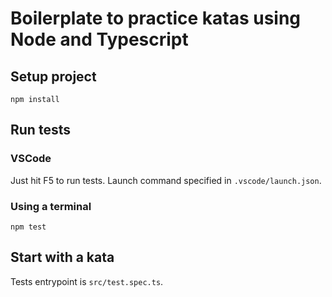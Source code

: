 # Boilerplate to practice katas using Node and Typescript

## Setup project

```
npm install
```

## Run tests

### VSCode

Just hit F5 to run tests. Launch command specified in `.vscode/launch.json`.

### Using a terminal

```
npm test
```

## Start with a kata

Tests entrypoint is `src/test.spec.ts`.
